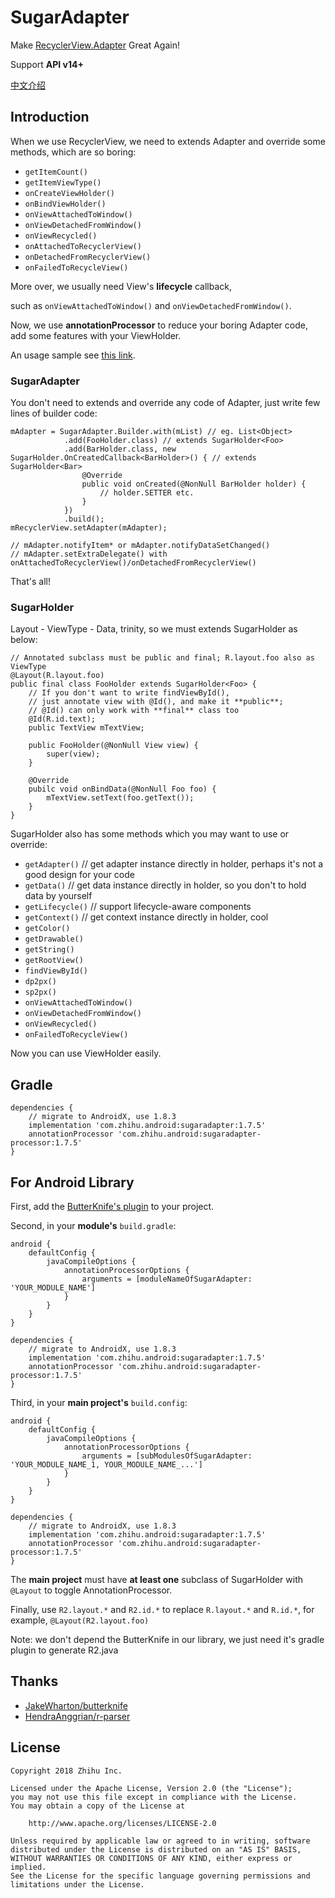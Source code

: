 SugarAdapter
===

Make [RecyclerView.Adapter](https://developer.android.com/reference/android/support/v7/widget/RecyclerView.Adapter.html "RecyclerView.Adapter") Great Again!

Support **API v14+**

[中文介绍](https://github.com/zhihu/SugarAdapter/blob/master/README_zh_CN.md "中文介绍")

## Introduction

When we use RecyclerView, we need to extends Adapter and override some methods, which are so boring:
 
 - `getItemCount()`
 - `getItemViewType()`
 - `onCreateViewHolder()`
 - `onBindViewHolder()`
 - `onViewAttachedToWindow()`
 - `onViewDetachedFromWindow()`
 - `onViewRecycled()`
 - `onAttachedToRecyclerView()`
 - `onDetachedFromRecyclerView()`
 - `onFailedToRecycleView()`
 
More over, we usually need View's **lifecycle** callback, 

such as `onViewAttachedToWindow()` and `onViewDetachedFromWindow()`.

Now, we use **annotationProcessor** to reduce your boring Adapter code, add some features with your ViewHolder.

An usage sample see [this link](https://github.com/zhihu/SugarAdapter/tree/master/app "zhihu/SugarAdapter/app/").

### SugarAdapter

You don't need to extends and override any code of Adapter, just write few lines of builder code:

    mAdapter = SugarAdapter.Builder.with(mList) // eg. List<Object>
                .add(FooHolder.class) // extends SugarHolder<Foo>
                .add(BarHolder.class, new SugarHolder.OnCreatedCallback<BarHolder>() { // extends SugarHolder<Bar>
                    @Override
                    public void onCreated(@NonNull BarHolder holder) {
                        // holder.SETTER etc.
                    }
                })
                .build();
    mRecyclerView.setAdapter(mAdapter);

    // mAdapter.notifyItem* or mAdapter.notifyDataSetChanged()
    // mAdapter.setExtraDelegate() with onAttachedToRecyclerView()/onDetachedFromRecyclerView()

That's all!

### SugarHolder

Layout - ViewType - Data, trinity, so we must extends SugarHolder as below:

    // Annotated subclass must be public and final; R.layout.foo also as ViewType
    @Layout(R.layout.foo) 
    public final class FooHolder extends SugarHolder<Foo> {
        // If you don't want to write findViewById(), 
        // just annotate view with @Id(), and make it **public**;
        // @Id() can only work with **final** class too
        @Id(R.id.text);
        public TextView mTextView;

        public FooHolder(@NonNull View view) {
            super(view);
        }

        @Override
        pubilc void onBindData(@NonNull Foo foo) {
            mTextView.setText(foo.getText());
        }
    }

SugarHolder also has some methods which you may want to use or override:

 - `getAdapter()`   // get adapter instance directly in holder, perhaps it's not a good design for your code
 - `getData()`      // get data instance directly in holder, so you don't to hold data by yourself
 - `getLifecycle()` // support lifecycle-aware components
 - `getContext()`   // get context instance directly in holder, cool
 - `getColor()`
 - `getDrawable()`
 - `getString()`
 - `getRootView()`
 - `findViewById()`
 - `dp2px()`
 - `sp2px()`
 - `onViewAttachedToWindow()`
 - `onViewDetachedFromWindow()`
 - `onViewRecycled()`
 - `onFailedToRecycleView()`

Now you can use ViewHolder easily.

## Gradle

    dependencies {
        // migrate to AndroidX, use 1.8.3
        implementation 'com.zhihu.android:sugaradapter:1.7.5'
        annotationProcessor 'com.zhihu.android:sugaradapter-processor:1.7.5'
    }

## For Android Library

First, add the [ButterKnife's plugin](https://github.com/JakeWharton/butterknife#library-projects "ButterKnife's plugin") to your project.

Second, in your **module's** `build.gradle`:

    android {
        defaultConfig {
            javaCompileOptions {
                annotationProcessorOptions {
                    arguments = [moduleNameOfSugarAdapter: 'YOUR_MODULE_NAME']
                }
            }
        }
    }
    
    dependencies {
        // migrate to AndroidX, use 1.8.3
        implementation 'com.zhihu.android:sugaradapter:1.7.5' 
        annotationProcessor 'com.zhihu.android:sugaradapter-processor:1.7.5'
    }

Third, in your **main project's** `build.config`:

    android {
        defaultConfig {
            javaCompileOptions {
                annotationProcessorOptions {
                    arguments = [subModulesOfSugarAdapter: 'YOUR_MODULE_NAME_1, YOUR_MODULE_NAME_...']
                }
            }
        }
    }
    
    dependencies {
        // migrate to AndroidX, use 1.8.3
        implementation 'com.zhihu.android:sugaradapter:1.7.5' 
        annotationProcessor 'com.zhihu.android:sugaradapter-processor:1.7.5'
    }

The **main project** must have **at least one** subclass of SugarHolder with `@Layout` to toggle AnnotationProcessor.

Finally, use `R2.layout.*` and `R2.id.*` to replace `R.layout.*` and `R.id.*`, for example, `@Layout(R2.layout.foo)`

Note: we don't depend the ButterKnife in our library, we just need it's gradle plugin to generate R2.java

## Thanks

 - [JakeWharton/butterknife](https://github.com/JakeWharton/butterknife "JakeWharton/butterknife")
 - [HendraAnggrian/r-parser](https://github.com/HendraAnggrian/r-parser "HendraAnggrian/r-parser")

## License

    Copyright 2018 Zhihu Inc.

    Licensed under the Apache License, Version 2.0 (the "License");
    you may not use this file except in compliance with the License.
    You may obtain a copy of the License at

        http://www.apache.org/licenses/LICENSE-2.0

    Unless required by applicable law or agreed to in writing, software
    distributed under the License is distributed on an "AS IS" BASIS,
    WITHOUT WARRANTIES OR CONDITIONS OF ANY KIND, either express or implied.
    See the License for the specific language governing permissions and
    limitations under the License.
